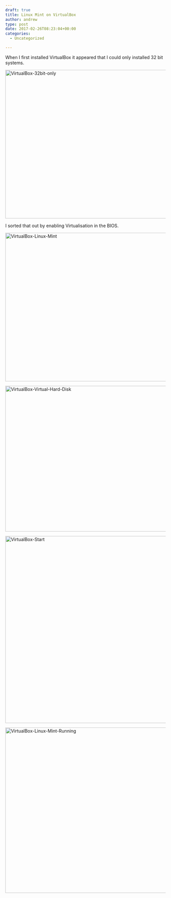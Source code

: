 ```yaml
---
draft: true
title: Linux Mint on VirtualBox
author: andrew
type: post
date: 2017-02-26T08:23:04+00:00
categories:
  - Uncategorized

---
```

When I first installed VirtualBox it appeared that I could only installed 32 bit systems.

[<img src="http://162.243.184.248/wp-content/uploads/2015/10/VirtualBox-32bit-only.png" alt="VirtualBox-32bit-only" width="539" height="467" class="aligncenter size-large wp-image-2737" srcset="http://162.243.184.248/wp-content/uploads/2015/10/VirtualBox-32bit-only.png 539w, http://162.243.184.248/wp-content/uploads/2015/10/VirtualBox-32bit-only-300x260.png 300w" sizes="(max-width: 539px) 85vw, 539px" />][1]

I sorted that out by enabling Virtualisation in the BIOS.

[<img src="http://162.243.184.248/wp-content/uploads/2015/10/VirtualBox-Linux-Mint.png" alt="VirtualBox-Linux-Mint" width="539" height="467" class="aligncenter size-large wp-image-2736" srcset="http://162.243.184.248/wp-content/uploads/2015/10/VirtualBox-Linux-Mint.png 539w, http://162.243.184.248/wp-content/uploads/2015/10/VirtualBox-Linux-Mint-300x260.png 300w" sizes="(max-width: 539px) 85vw, 539px" />][2]

[<img src="http://162.243.184.248/wp-content/uploads/2015/10/VirtualBox-Virtual-Hard-Disk.png" alt="VirtualBox-Virtual-Hard-Disk" width="526" height="458" class="aligncenter size-large wp-image-2735" srcset="http://162.243.184.248/wp-content/uploads/2015/10/VirtualBox-Virtual-Hard-Disk.png 526w, http://162.243.184.248/wp-content/uploads/2015/10/VirtualBox-Virtual-Hard-Disk-300x261.png 300w" sizes="(max-width: 526px) 85vw, 526px" />][3]

[<img src="http://162.243.184.248/wp-content/uploads/2015/10/VirtualBox-Start.png" alt="VirtualBox-Start" width="786" height="588" class="aligncenter size-full wp-image-2734" srcset="http://162.243.184.248/wp-content/uploads/2015/10/VirtualBox-Start.png 786w, http://162.243.184.248/wp-content/uploads/2015/10/VirtualBox-Start-300x224.png 300w, http://162.243.184.248/wp-content/uploads/2015/10/VirtualBox-Start-768x575.png 768w" sizes="(max-width: 709px) 85vw, (max-width: 909px) 67vw, (max-width: 984px) 61vw, (max-width: 1362px) 45vw, 600px" />][4]

[<img src="http://162.243.184.248/wp-content/uploads/2015/10/VirtualBox-Linux-Mint-Running.png" alt="VirtualBox-Linux-Mint-Running" width="784" height="520" class="aligncenter size-full wp-image-2738" srcset="http://162.243.184.248/wp-content/uploads/2015/10/VirtualBox-Linux-Mint-Running.png 784w, http://162.243.184.248/wp-content/uploads/2015/10/VirtualBox-Linux-Mint-Running-300x199.png 300w, http://162.243.184.248/wp-content/uploads/2015/10/VirtualBox-Linux-Mint-Running-768x509.png 768w" sizes="(max-width: 709px) 85vw, (max-width: 909px) 67vw, (max-width: 984px) 61vw, (max-width: 1362px) 45vw, 600px" />][5]

 [1]: http://162.243.184.248/wp-content/uploads/2015/10/VirtualBox-32bit-only.png
 [2]: http://162.243.184.248/wp-content/uploads/2015/10/VirtualBox-Linux-Mint.png
 [3]: http://162.243.184.248/wp-content/uploads/2015/10/VirtualBox-Virtual-Hard-Disk.png
 [4]: http://162.243.184.248/wp-content/uploads/2015/10/VirtualBox-Start.png
 [5]: http://162.243.184.248/wp-content/uploads/2015/10/VirtualBox-Linux-Mint-Running.png

